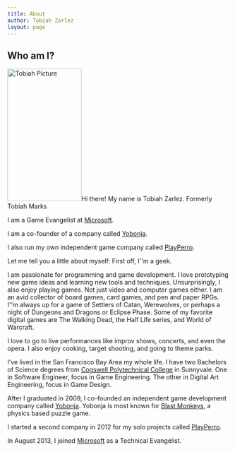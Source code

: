 ```yaml
---
title: About
author: Tobiah Zarlez
layout: page
---
```

## Who am I?

<img class="alignright size-medium wp-image-3581" src="/assets/2014/01/tobiah-zoo-small-168x300.jpg?resize=168%2C300" alt="Tobiah Picture" width="168" height="300" data-recalc-dims="1" />Hi there! My name is Tobiah Zarlez. Formerly Tobiah Marks

I am a Game Evangelist at <a title="Microsoft" href="http://www.microsoft.com/" target="_blank" rel="noopener noreferrer">Microsoft</a>.
  
I am a co-founder of a company called <a title="Yobonja" href="http://www.Yobonja.com/" target="_blank" rel="noopener noreferrer">Yobonja</a>.
  
I also run my own independent game company called <a title="PlayPerro" href="http://www.playperro.com/" target="_blank" rel="noopener noreferrer">PlayPerro</a>.

Let me tell you a little about myself: First off, I''m a geek.

I am passionate for programming and game development. I love prototyping new game ideas and learning new tools and techniques. Unsurprisingly, I also enjoy playing games. Not just video and computer games either. I am an avid collector of board games, card games, and pen and paper RPGs. I''m always up for a game of Settlers of Catan, Werewolves, or perhaps a night of Dungeons and Dragons or Eclipse Phase. Some of my favorite digital games are The Walking Dead, the Half Life series, and World of Warcraft.

I love to go to live performances like improv shows, concerts, and even the opera. I also enjoy cooking, target shooting, and going to theme parks.

I’ve lived in the San Francisco Bay Area my whole life. I have two Bachelors of Science degrees from <a title="Cogswell Polytechnical College" href="http://www.cogswell.edu/" target="_blank" rel="noopener noreferrer">Cogswell Polytechnical College</a> in Sunnyvale. One in Software Engineer, focus in Game Engineering. The other in Digital Art Engineering, focus in Game Design.

After I graduated in 2009, I co-founded an independent game development company called <a title="Yobonja" href="http://www.yobonja.com/" target="_blank" rel="noopener noreferrer">Yobonja</a>. Yobonja is most known for <a title="Blast Monkeys" href="http://www.yobonja.com/blast-monkeys/" target="_blank" rel="noopener noreferrer">Blast Monkeys</a>, a physics based puzzle game.

I started a second company in 2012 for my solo projects called <a title="PlayPerro" href="http://www.playperro.com/" target="_blank" rel="noopener noreferrer">PlayPerro</a>.

In August 2013, I joined <a title="Microsoft" href="http://www.microsoft.com/" target="_blank" rel="noopener noreferrer">Microsoft</a> as a Technical Evangelist.